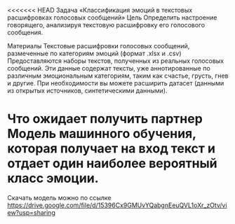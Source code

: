 <<<<<<< HEAD
Задача «Классификация эмоций в текстовых расшифровках голосовых сообщений»
Цель
Определить настроение говорящего, анализируя текстовую расшифровку его голосового сообщения.

Материалы
Текстовые расшифровки голосовых сообщений, размеченные по категориям эмоций (формат .xlsx и .csv)
Предоставляются наборы текстов, полученных из реальных голосовых сообщений. Эти данные содержат тексты, уже аннотированные по различным эмоциональным категориям, таким как счастье, грусть, гнев и другие. При необходимости вы можете расширить датасет (данными из открытых источников, синтетическими данными).

Что ожидает получить партнер
Модель машинного обучения, которая получает на вход текст и отдает один наиболее вероятный класс эмоции.
=======
Скачать модель можно по ссылке https://drive.google.com/file/d/15396Cx9GMUvYQabgnEeuQVL1oXr_zOtv/view?usp=sharing

